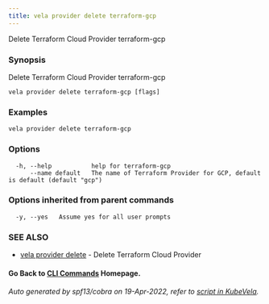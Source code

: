 ```yaml
---
title: vela provider delete terraform-gcp
---
```


Delete Terraform Cloud Provider terraform-gcp

### Synopsis

Delete Terraform Cloud Provider terraform-gcp

```
vela provider delete terraform-gcp [flags]
```

### Examples

```
vela provider delete terraform-gcp
```

### Options

```
  -h, --help           help for terraform-gcp
      --name default   The name of Terraform Provider for GCP, default is default (default "gcp")
```

### Options inherited from parent commands

```
  -y, --yes   Assume yes for all user prompts
```

### SEE ALSO

* [vela provider delete](vela_provider_delete)	 - Delete Terraform Cloud Provider

#### Go Back to [CLI Commands](vela) Homepage.


###### Auto generated by spf13/cobra on 19-Apr-2022, refer to [script in KubeVela](https://github.com/oam-dev/kubevela/tree/master/hack/docgen).
